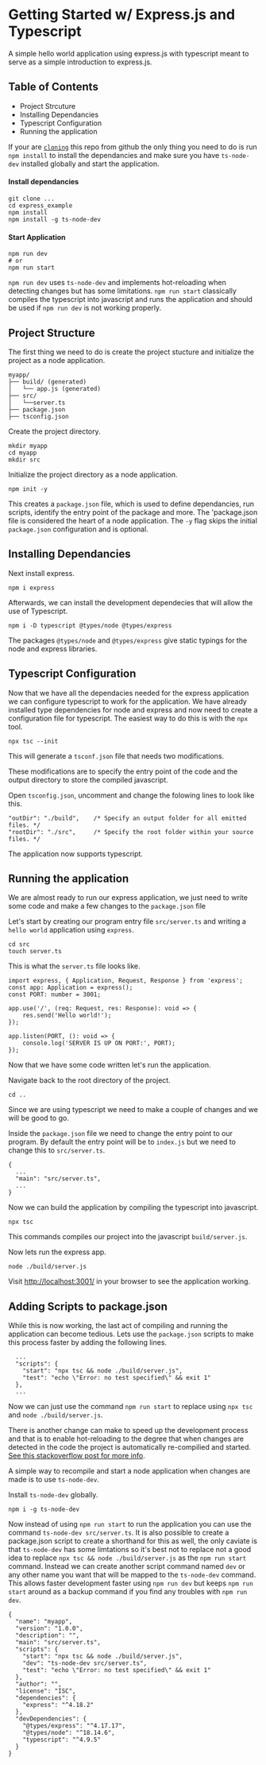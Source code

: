 # Getting Started w/ Express.js and Typescript

A simple hello world application using express.js with typescript meant to serve as a simple introduction to express.js.

## Table of Contents

 * Project Strcuture
 * Installing Dependancies  
 * Typescript Configuration    
 * Running the application

 If your are [`cloning`]() this repo from github the only thing you need to do is run `npm install` to install the dependancies and make sure you have `ts-node-dev` installed globally and start the application.
 
#### Install dependancies
 ```
 git clone ...
 cd express_example
 npm install
 npm install -g ts-node-dev
 ```

#### Start Application
 ```
 npm run dev
 # or
 npm run start
 ```

 `npm run dev` uses `ts-node-dev` and implements hot-reloading when detecting changes but has some limitations.
 `npm run start` classically compiles the typescript into javascript and runs the application and should be used if `npm run dev` is not working properly.

## Project Structure


The first thing we need to do is create the project stucture and initialize the project as a node application.

```
myapp/
├── build/ (generated)
│   └── app.js (generated)
├── src/
│   └──server.ts
├── package.json
├── tsconfig.json
```

Create the project directory.

```
mkdir myapp
cd myapp
mkdir src
```

Initialize the project directory as a node application.

```
npm init -y
```

This creates a `package.json` file, which is used to define dependancies, run scripts, identify the entry point of the package and more. The 'package.json file is considered the heart of a node application. The `-y` flag skips the initial `package.json` configuration and is optional.




## Installing Dependancies

Next install express.

```
npm i express
```

Afterwards, we can install the development dependecies that will allow the use of Typescript.

```
npm i -D typescript @types/node @types/express
```

The packages `@types/node` and `@types/express` give static typings for the node and express libraries.



## Typescript Configuration

Now that we have all the dependacies needed for the express application we can configure typescript to work for the application.
We have already installed type dependencies for node and express and now need to create a configuration file for typescript.
The easiest way to do this is with the `npx` tool.

```
npx tsc --init
```

This will generate a `tsconf.json` file that needs two modifications.

These modifications are to specify the entry point of the code and the output directory to store the compiled javascript.

Open `tsconfig.json`, uncomment and change the folowing lines to look like this.

```
"outDir": "./build",    /* Specify an output folder for all emitted files. */
"rootDir": "./src",     /* Specify the root folder within your source files. */
```

The application now supports typescript.



  
## Running the application


We are almost ready to run our express application, we just need to write some code and make a few changes to the `package.json` file

Let's start by creating our program entry file `src/server.ts` and writing a `hello world` application using `express`.

```
cd src
touch server.ts
```


This is what the `server.ts` file looks like.

```
import express, { Application, Request, Response } from 'express';
const app: Application = express();
const PORT: number = 3001;

app.use('/', (req: Request, res: Response): void => {
    res.send('Hello world!');
});

app.listen(PORT, (): void => {
    console.log('SERVER IS UP ON PORT:', PORT);
});
```


Now that we have some code written let's run the application.

Navigate back to the root directory of the project.

```
cd ..
```

Since we are using typescript we need to make a couple of changes and we will be good to go.

Inside the `package.json` file we need to change the entry point to our program.
By default the entry point will be to `index.js` but we need to change this to `src/server.ts`.

```
{
  ...
  "main": "src/server.ts",
  ...
}
```

Now we can build the application by compiling the typescript into javascript.

```
npx tsc
```

This commands compiles our project into the javascript `build/server.js`.

Now lets run the express app.

```
node ./build/server.js
```

Visit [http://localhost:3001/](http://localhost:3001/) in your browser to see the application working.


## Adding Scripts to package.json

While this is now working, the last act of compiling and running the application can become tedious.
Lets use the `package.json` scripts to make this process faster by adding the following lines.

```
  ...
  "scripts": {
    "start": "npx tsc && node ./build/server.js",
    "test": "echo \"Error: no test specified\" && exit 1"
  },
  ...
```

Now we can just use the command `npm run start` to replace using `npx tsc` and `node ./build/server.js`.

There is another change can make to speed up the development process and that is to enable hot-reloading to the degree that when changes are detected in the code the project is automatically re-compilied and started. [See this stackoverflow post for more info](https://stackoverflow.com/questions/37979489/how-to-watch-and-reload-ts-node-when-typescript-files-change).

A simple way to recompile and start a node application when changes are made is to use `ts-node-dev`.

Install `ts-node-dev` globally.

```
npm i -g ts-node-dev
```

Now instead of using `npm run start` to run the application you can use the command `ts-node-dev src/server.ts`.
It is also possible to create a package.json script to create a shorthand for this as well, the only caviate is that `ts-node-dev` has some limtations so it's best not to replace not a good idea to replace `npx tsc && node ./build/server.js` as the `npm run start` command.
Instead we can create another script command named `dev` or any other name you want that will be mapped to the `ts-node-dev` command.
This allows faster development faster using `npm run dev` but keeps `npm run start` around as a backup command if you find any troubles with `npm run dev`.
```
{
  "name": "myapp",
  "version": "1.0.0",
  "description": "",
  "main": "src/server.ts",
  "scripts": {
    "start": "npx tsc && node ./build/server.js",
    "dev": "ts-node-dev src/server.ts",
    "test": "echo \"Error: no test specified\" && exit 1"
  },
  "author": "",
  "license": "ISC",
  "dependencies": {
    "express": "^4.18.2"
  },
  "devDependencies": {
    "@types/express": "^4.17.17",
    "@types/node": "^18.14.6",
    "typescript": "^4.9.5"
  }
}
```
